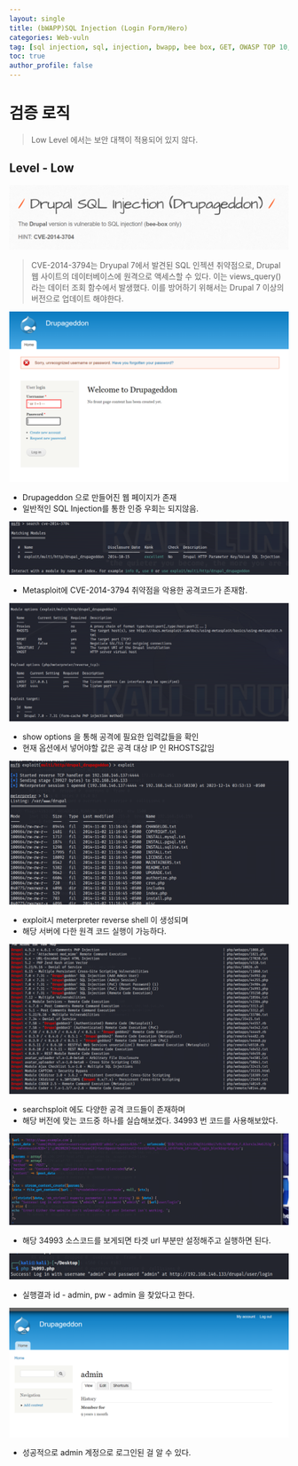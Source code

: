 ```yaml
---
layout: single
title: (bWAPP)SQL Injection (Login Form/Hero)
categories: Web-vuln
tag: [sql injection, sql, injection, bwapp, bee box, GET, OWASP TOP 10, OWASP]
toc: true
author_profile: false
---
```


# 검증 로직
> Low Level 에서는 보안 대책이 적용되어 있지 않다.

## Level - Low

![그림 1-1](/assets/image/bwapp/injection/drupal-archive/image.png)

> CVE-2014-3794는 Dryupal 7에서 발견된 SQL 인젝션 취약점으로, Drupal 웹 사이트의 데이터베이스에 원격으로 액세스할 수 있다. 이는 views_query() 라는 데이터 조회 함수에서 발생했다. 이를 방어하기 위해서는 Drupal 7 이상의 버전으로 업데이트 해야한다.

![그림 1-2](/assets/image/bwapp/injection/drupal-archive/image2.png)
- Drupageddon 으로 만들어진 웹 페이지가 존재
- 일반적인 SQL Injection를 통한 인증 우회는 되지않음.

![그림 1-3](/assets/image/bwapp/injection/drupal-archive/image3.png)
- Metasploit에 CVE-2014-3794 취약점을 악용한 공격코드가 존재함.

![그림 1-4](/assets/image/bwapp/injection/drupal-archive/image4.png)
- show options 을 통해 공격에 필요한 입력값들을 확인
- 현재 옵션에서 넣어야할 값은 공격 대상 IP 인 RHOSTS값임

![그림 1-5](/assets/image/bwapp/injection/drupal-archive/image5.png)
- exploit시 meterpreter reverse shell 이 생성되며
- 해당 서버에 다한 원격 코드 실행이 가능하다.

![그림 1-6](/assets/image/bwapp/injection/drupal-archive/image6.png)
- searchsploit 에도 다양한 공격 코드들이 존재하며
- 해당 버전에 맞는 코드중 하나를 실습해보겠다. 34993 번 코드를 사용해보았다.

![그림 1-7](/assets/image/bwapp/injection/drupal-archive/image7.png)
- 해당 34993 소스코드를 보게되면 타겟 url 부분만 설정해주고 실행하면 된다.

![그림 1-8](/assets/image/bwapp/injection/drupal-archive/image8.png)
- 실행결과 id - admin, pw - admin 을 찾았다고 한다.

![그림 1-9](/assets/image/bwapp/injection/drupal-archive/image9.png)
- 성공적으로 admin 계정으로 로그인된 걸 알 수 있다.